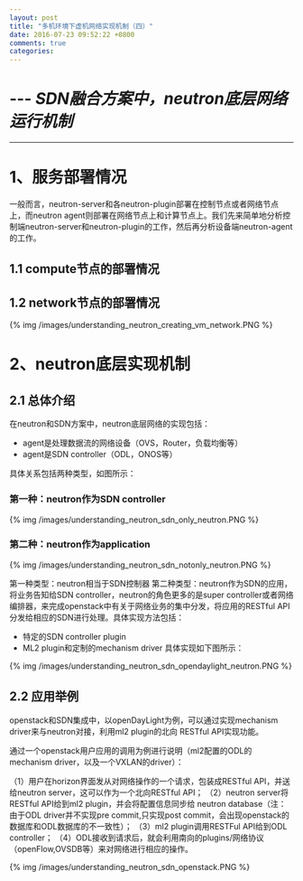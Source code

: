 ```yaml
---
layout: post
title: "多机环境下虚机网络实现机制（四）"
date: 2016-07-23 09:52:22 +0800
comments: true
categories: 
---
```


# ---  ***SDN融合方案中，neutron底层网络运行机制***
----------------------------------------------

# **1、服务部署情况**

一般而言，neutron-server和各neutron-plugin部署在控制节点或者网络节点上，而neutron agent则部署在网络节点上和计算节点上。我们先来简单地分析控制端neutron-server和neutron-plugin的工作，然后再分析设备端neutron-agent的工作。


## **1.1 compute节点的部署情况**




## **1.2 network节点的部署情况**



{% img /images/understanding_neutron_creating_vm_network.PNG %}



# **2、neutron底层实现机制**

## **2.1 总体介绍**

在neutron和SDN方案中，neutron底层网络的实现包括：

- agent是处理数据流的网络设备（OVS，Router，负载均衡等）
- agent是SDN controller（ODL，ONOS等）

具体关系包括两种类型，如图所示：

### **第一种：neutron作为SDN controller**

{% img /images/understanding_neutron_sdn_only_neutron.PNG %}

### **第二种：neutron作为application**

{% img /images/understanding_neutron_sdn_notonly_neutron.PNG %}

 第一种类型：neutron相当于SDN控制器
 第二种类型：neutron作为SDN的应用，将业务告知给SDN controller，neutron的角色更多的是super controller或者网络编排器，来完成openstack中有关于网络业务的集中分发，将应用的RESTful API分发给相应的SDN进行处理。具体实现方法包括：
 
 - 特定的SDN controller plugin
 - ML2 plugin和定制的mechanism driver
具体实现如下图所示：


{% img /images/understanding_neutron_sdn_opendaylight_neutron.PNG %}


## **2.2 应用举例**

openstack和SDN集成中，以openDayLight为例，可以通过实现mechanism driver来与neutron对接，利用ml2 plugin的北向 RESTful API实现功能。

通过一个openstack用户应用的调用为例进行说明（ml2配置的ODL的mechanism driver，以及一个VXLAN的driver）：

（1）用户在horizon界面发从对网络操作的一个请求，包装成RESTful API，并送给neutron server，这可以作为一个北向RESTful API；
（2）neutron server将RESTful API给到ml2 plugin，并会将配置信息同步给 neutron database（注：由于ODL driver并不实现pre commit,只实现post commit，会出现openstack的数据库和ODL数据库的不一致性）；
（3）ml2 plugin调用RESTFul API给到ODL controller；
（4）ODL接收到请求后，就会利用南向的plugins/网络协议（openFlow,OVSDB等）来对网络进行相应的操作。
 
 

{% img /images/understanding_neutron_sdn_openstack.PNG %}


